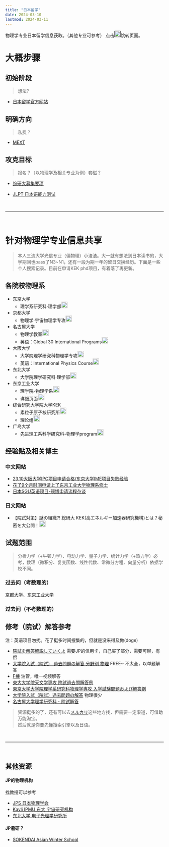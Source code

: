 ```yaml
---
title: "日本留学"
date: 2024-03-10
lastmod: 2024-03-11
---
```


物理学专业日本留学信息获取。（其他专业可参考）
点击[<img src="https://cdn.hugeicons.com/icons/mouse-left-click-02-stroke-rounded.svg" alt="mouse-left-click-02" width="20" height="20" />]()跳转页面。

<!--more-->

# 大概步骤

## 初始阶段
> 想法?
- [日本留学官方网站](https://www.studyinjapan.go.jp/sc/)


## 明确方向
> 私费？

- [MEXT](https://www.mext.go.jp/en/policy/education/highered/title02/detail02/sdetail02/1373897.htm)

## 攻克目标
> 报名？（以物理学及相关专业为例）套磁？


- [综研大募集要项](https://www.soken.ac.jp/admission/application_info/)

- [JLPT 日本语能力测试](https://jlpt-main.neea.cn/)

<br>

---

<br>

# 针对物理学专业信息共享

> 本人三流大学光信专业（偏物理）小渣渣。大一就有想法到日本读书的，大学期间也pass了N3~N1，还有一段为期一年的留日交换经历。下面是一些个人搜索记录。目前在申请KEK phd项目，有着落了再更新。

## 各院校物理系

- 东京大学
  - 理学系研究科·理学部[<img src="https://cdn.hugeicons.com/icons/mouse-left-click-02-stroke-rounded.svg" alt="mouse-left-click-02" width="20" height="20" />](https://www.s.u-tokyo.ac.jp/ja/admission/master/index.html)
- 京都大学
  - 物理学·宇宙物理学专攻[<img src="https://cdn.hugeicons.com/icons/mouse-left-click-02-stroke-rounded.svg" alt="mouse-left-click-02" width="20" height="20" />](https://www.scphys.kyoto-u.ac.jp/index.html)
- 名古屋大学
  - 物理学教室[<img src="https://cdn.hugeicons.com/icons/mouse-left-click-02-stroke-rounded.svg" alt="mouse-left-click-02" width="20" height="20" />](https://www.phys.nagoya-u.ac.jp)
  - 英语：Global 30 International Programs[<img src="https://cdn.hugeicons.com/icons/mouse-left-click-02-stroke-rounded.svg" alt="mouse-left-click-02" width="20" height="20" />](https://admissions.g30.nagoya-u.ac.jp/admissions/graduateprograms/#gra_2)
- 大阪大学
  - 大学院理学研究科物理学专攻[<img src="https://cdn.hugeicons.com/icons/mouse-left-click-02-stroke-rounded.svg" alt="mouse-left-click-02" width="20" height="20" />](https://www.phys.sci.osaka-u.ac.jp/index-jp.html)
  - 英语：International Physics Course[<img src="https://cdn.hugeicons.com/icons/mouse-left-click-02-stroke-rounded.svg" alt="mouse-left-click-02" width="20" height="20" />](https://www.rcnp.osaka-u.ac.jp/~ipc/)
- 东北大学
  - 大学院理学研究科·理学部[<img src="https://cdn.hugeicons.com/icons/mouse-left-click-02-stroke-rounded.svg" alt="mouse-left-click-02" width="20" height="20" />](https://www.sci.tohoku.ac.jp/)
- 东京工业大学
  - 理学院-物理学系[<img src="https://cdn.hugeicons.com/icons/mouse-left-click-02-stroke-rounded.svg" alt="mouse-left-click-02" width="20" height="20" />](https://educ.titech.ac.jp/phys/)
  -  详细页面[<img src="https://cdn.hugeicons.com/icons/mouse-left-click-02-stroke-rounded.svg" alt="mouse-left-click-02" width="20" height="20" />](http://info.phys.sci.titech.ac.jp/index.html)
- 综合研究大学院大学KEK
  - 素粒子原子核研究所[<img src="https://cdn.hugeicons.com/icons/mouse-left-click-02-stroke-rounded.svg" alt="mouse-left-click-02" width="20" height="20" />](https://www2.kek.jp/ipns/ja/)
  - 理论组[<img src="https://cdn.hugeicons.com/icons/mouse-left-click-02-stroke-rounded.svg" alt="mouse-left-click-02" width="20" height="20" />](https://www2.kek.jp/theory-center/theory/)
- 广岛大学
  - 先进理工系科学研究科-物理学program[<img src="https://cdn.hugeicons.com/icons/mouse-left-click-02-stroke-rounded.svg" alt="mouse-left-click-02" width="20" height="20" />](http://phys.hiroshima-u.ac.jp/physprog/)


## 经验贴及相关博主

### 中文网站

- [23.10大阪大学IPC项目申请合格/东京大学IME项目失败经验](https://zhuanlan.zhihu.com/p/646116420)
- [花了9个月时间申请上了东京工业大学物理系修士](https://www.zhihu.com/question/360515552/answer/2844117707)
- [日本SGU英语项目-硕博申请流程杂谈](https://zhuanlan.zhihu.com/p/570145340)

### 日文网站

- 【院試対策】謎の組織?! 総研大 KEK(高エネルギー加速器研究機構)とは？秘密を大公開！[<img src="https://cdn.hugeicons.com/icons/mouse-left-click-02-stroke-rounded.svg" alt="mouse-left-click-02" width="20" height="20" />](https://insearch-genius.com/root_soukendai_kek/)

## 试题范围

> 分析力学（+牛顿力学）、电动力学、量子力学、统计力学（+热力学）必考，数理（微积分、复变函数、线性代数、常微分方程、向量分析）依据学校不同。

### 过去问（考数理的）
[京都大学](https://www.scphys.kyoto-u.ac.jp/education/inshi/index.html)、[东京工业大学](https://www.titech.ac.jp/admissions/prospective-students/admissions/past-exam-papers)

### 过去问（不考数理的）


## 修考（院试）解答参考

注：英语项目勿扰。花了挺多时间搜集的，但就是没来得及做(doge)

- [院試を解答解説していくよ](https://note.com/inshi_phys_/) 需要JP的信用卡，自己买了部分，需要可聊，有偿
- [大学院入試（院試） 過去問題の解答 分野別 物理](https://miyake.github.io/%E9%99%A2%E83%A9%A6_%E9%81%8E%E5%8E%BB%E5%95%8F_%E8%A7%A3%E7%AD%94/%E5%88%86%E9%87%8E%E5%88%A5_%E7%89%A9%E7%90%86.html) FREE~ 不太全，以单题解答
- [F棟](https://www.youtube.com/@user-nc9vc6sv2k) 油管，唯一视频解答
- [東大大学院天文学専攻 院試過去問解答例](https://ten-a.hatenadiary.com/entry/2020/09/06/214045)
- [東京大学大学院理学系研究科物理学専攻 入学試験問題および解答例](https://akinomyoga.github.io/ributsu-inshi-kakomon/)
- [大学院入試（院試）過去問題の解答](https://miyake.github.io/exams/index.html) 物理很少
- [名古屋大学理学研究科・院試解答](https://miyake.github.io/%E9%99%A2%E8%A9%A6_%E9%81%8E%E5%8E%BB%E5%95%8F_%E8%A7%A3%E7%AD%94/%E5%88%86%E9%87%8E%E5%88%A5_%E7%89%A9%E7%90%86.html)

> 资源挺多的了，还有可以去[メルカリ](https://jp.mercari.com/search?keyword=%E7%89%A9%E7%90%86%E9%99%A2%E8%A9%A6)这些地方找，但需要一定渠道，可借助万能淘宝。<br>
> 然后就是你要先懂搜索引擎以及日语。

<br>

---

<br>

## 其他资源
#### JP的物理机构
找教授可以参考

- [JPS 日本物理学会](https://www.jps.or.jp/)
- [Kavli IPMU 东大 宇宙研究机构](https://www.ipmu.jp/en)
- [东北大学 电子光理学研究所](https://www.lns.tohoku.ac.jp/)

#### JP暑研？

- [SOKENDAI Asian Winter School](https://guas-astronomy.jp/eng/Applicants/winter_school.html)
